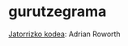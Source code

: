 # gurutzegrama
[Jatorrizko kodea](https://codepen.io/adrianroworth/pen/OpeyZq?editors=1111): Adrian Roworth
